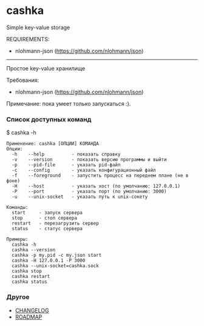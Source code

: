 # cashka

Simple key-value storage

REQUIREMENTS:
- nlohmann-json (https://github.com/nlohmann/json)


-------------------------------------------------------------------------------------

Простое key-value хранилище

Требования:
- nlohmann-json (https://github.com/nlohmann/json)

Примечание: пока умеет только запускаться :).


### Список доступных команд

$ cashka -h
```
Применение: cashka [ОПЦИИ] КОМАНДА
Опции:
  -h    --help          - показать справку
  -v    --version       - показать версию программы и выйти
  -p    --pid-file      - указать pid-файл
  -c    --config        - указать конфигурационный файл
  -f    --foreground    - запустить процесс на переднем плане (не в фоне)
  -H    --host          - указать хост (по умолчанию: 127.0.0.1)
  -P    --port          - указать порт (по умолчанию: 3000)
  -u    --unix-socket   - указать путь к unix-сокету

Команды:
  start     - запуск сервера 
  stop      - стоп сервера
  restart   - перезагрузить сервер
  status    - статус сервера

Примеры:
  cashka -h
  cashka --version
  cashka -p my.pid -c my.json start
  cashka -H 127.0.0.1 -P 3000
  cashka --unix-socket=cashka.sock
  cashka stop
  cashka restart
  cashka status
```
### Другое
- [CHANGELOG](https://github.com/hharek/cashka/wiki/CHANGELOG)
- [ROADMAP](https://github.com/hharek/cashka/wiki/ROADMAP)
